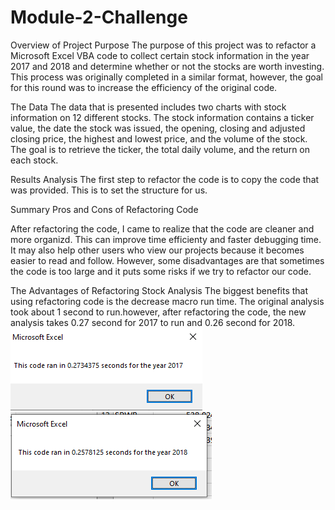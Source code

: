 # Module-2-Challenge
Overview of Project
Purpose
The purpose of this project was to refactor a Microsoft Excel VBA code to collect certain stock information in the year 2017 and 2018 and determine whether or not the stocks are worth investing. This process was originally completed in a similar format, however, the goal for this round was to increase the efficiency of the original code.

The Data
The data that is presented includes two charts with stock information on 12 different stocks. The stock information contains a ticker value, the date the stock was issued, the opening, closing and adjusted closing price, the highest and lowest price, and the volume of the stock. The goal is to retrieve the ticker, the total daily volume, and the return on each stock.

Results
Analysis
The first step to refactor the code is to copy the code that was provided. This is to set the structure for us. 


Summary
Pros and Cons of Refactoring Code

After refactoring the code, I came to realize that the code are cleaner and more organizd. This can improve time efficienty and faster debugging time. It may also help other users who view our projects because it becomes easier to read and follow. However, some disadvantages are that sometimes the code is too large and it puts some risks if we try to refactor our code. 

The Advantages of Refactoring Stock Analysis
The biggest benefits that using refactoring code is the decrease macro run time. The original analysis took about 1 second to run.however, after refactoring the code, the new analysis takes 0.27 second for 2017 to run and 0.26 second for 2018. 
![VBA_Challenge_2017.PNG](resources/VBA_Challenge_2017.PNG)
![VBA_Challenge_2017.PNG](resources/VBA_Challenge_2018.PNG)
